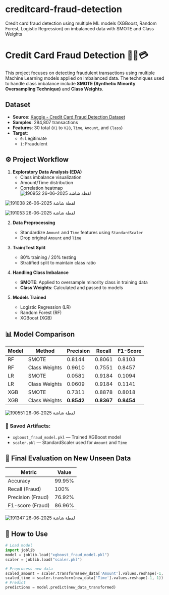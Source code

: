 # creditcard-fraud-detection
Credit card fraud detection using multiple ML models (XGBoost, Random Forest, Logistic Regression) on imbalanced data with SMOTE and Class Weights

# Credit Card Fraud Detection 🕵️‍♀️💳

This project focuses on detecting fraudulent transactions using multiple Machine Learning models applied on imbalanced data. The techniques used to handle class imbalance include **SMOTE (Synthetic Minority Oversampling Technique)** and **Class Weights**.

## Dataset

- **Source**: [Kaggle - Credit Card Fraud Detection Dataset](https://www.kaggle.com/mlg-ulb/creditcardfraud)
- **Samples**: 284,807 transactions
- **Features**: 30 total (`V1` to `V28`, `Time`, `Amount`, and `Class`)
- **Target**:  
  - `0`: Legitimate  
  - `1`: Fraudulent

## ⚙️ Project Workflow

1. **Exploratory Data Analysis (EDA)**  
   - Class imbalance visualization  
   - Amount/Time distribution  
   - Correlation heatmap  
     ![لقطة شاشة 2025-06-26 190952](https://github.com/user-attachments/assets/70382bf2-b6ee-4d1e-ab72-01ba7b91a946)

![لقطة شاشة 2025-06-26 191038](https://github.com/user-attachments/assets/9679bda2-369f-4fc4-81e9-d4affa910057)

![لقطة شاشة 2025-06-26 191053](https://github.com/user-attachments/assets/96a9821d-cd05-40ee-9970-bad8cbe99213)



2. **Data Preprocessing**
   - Standardize `Amount` and `Time` features using `StandardScaler`
   - Drop original `Amount` and `Time`

3. **Train/Test Split**
   - 80% training / 20% testing  
   - Stratified split to maintain class ratio

4. **Handling Class Imbalance**
   - **SMOTE**: Applied to oversample minority class in training data  
   - **Class Weights**: Calculated and passed to models

5. **Models Trained**
   - Logistic Regression (LR)
   - Random Forest (RF)
   - XGBoost (XGB)
  
 ## 📊 Model Comparison

| Model | Method | Precision | Recall | F1-Score |
|-------|--------|-----------|--------|----------|
| RF    | SMOTE  | 0.8144    | 0.8061 | 0.8103   |
| RF    | Class Weights | 0.9610 | 0.7551 | 0.8457   |
| LR    | SMOTE  | 0.0581    | 0.9184 | 0.1094   |
| LR    | Class Weights | 0.0609 | 0.9184 | 0.1141   |
| XGB   | SMOTE  | 0.7311    | 0.8878 | 0.8018   |
| XGB   | Class Weights | **0.8542** | **0.8367** | **0.8454** |
![لقطة شاشة 2025-06-26 190551](https://github.com/user-attachments/assets/1e309e1c-c2ce-40b7-8133-ae9ef9c18a2d)

 
### 📁 Saved Artifacts:
- `xgboost_fraud_model.pkl` — Trained XGBoost model
- `scaler.pkl` — StandardScaler used for `Amount` and `Time`

## 🧪 Final Evaluation on New Unseen Data

| Metric | Value |
|--------|-------|
| Accuracy | 99.95% |
| Recall (Fraud) | 100% |
| Precision (Fraud) | 76.92% |
| F1-score (Fraud) | 86.96% |

![لقطة شاشة 2025-06-26 191347](https://github.com/user-attachments/assets/853e2fe6-3d74-48b9-bff6-00f157571939)


## 🚀 How to Use

```python
# Load model
import joblib
model = joblib.load("xgboost_fraud_model.pkl")
scaler = joblib.load("scaler.pkl")

# Preprocess new data
scaled_amount = scaler.transform(new_data['Amount'].values.reshape(-1, 1))
scaled_time = scaler.transform(new_data['Time'].values.reshape(-1, 1))
# Predict
predictions = model.predict(new_data_transformed)
